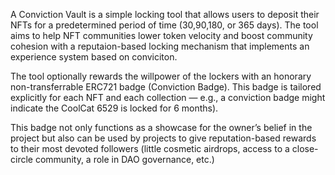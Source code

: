 

A Conviction Vault is a simple locking tool that allows users to deposit their NFTs for a predetermined period of time (30,90,180, or 365 days). The tool aims to help NFT communities lower token velocity and boost community cohesion with a reputaion-based locking mechanism that implements an experience system based on conviciton. 

The tool optionally rewards the willpower of the lockers with an honorary non-transferrable ERC721 badge (Conviction Badge). This badge is tailored explicitly for each NFT and each collection — e.g., a conviction badge might indicate the CoolCat 6529 is locked for 6 months). 

This badge not only functions as a showcase for the owner’s belief in the project but also can be used by projects to give reputation-based rewards to their most devoted followers (little cosmetic airdrops, access to a close-circle community, a role in DAO governance, etc.)



